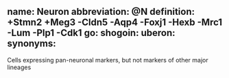 name: Neuron
abbreviation: @N
definition: +Stmn2 +Meg3 -Cldn5 -Aqp4 -Foxj1 -Hexb -Mrc1 -Lum -Plp1 -Cdk1
go:
shogoin: 
uberon: 
synonyms:
---

Cells expressing pan-neuronal markers, but not markers of other major lineages


